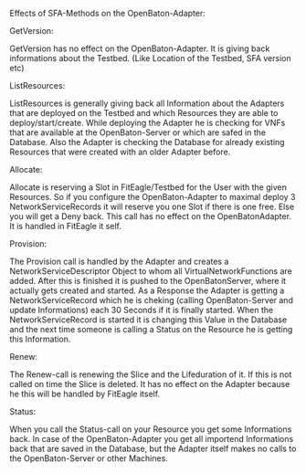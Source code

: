 Effects of SFA-Methods on the OpenBaton-Adapter:


GetVersion:

  GetVersion has no effect on the OpenBaton-Adapter.
  It is giving back informations about the Testbed.
  (Like Location of the Testbed, SFA version etc)

ListResources:

  ListResources is generally giving back all Information about the Adapters that are deployed on the Testbed
  and which Resources they are able to deploy/start/create.
  While deploying the Adapter he is checking for VNFs that are available at the OpenBaton-Server or which are safed in the Database.
  Also the Adapter is checking the Database for already existing Resources that were created with an older Adapter before.

Allocate:

   Allocate is reserving a Slot in FitEagle/Testbed for the User with the given Resources.
   So if you configure the OpenBaton-Adapter to maximal deploy 3 NetworkServiceRecords it will reserve you 
   one Slot if there is one free. Else you will get a Deny back.
  This call has no effect on the OpenBatonAdapter. It is handled in FitEagle it self.

Provision:

  The Provision call is handled by the Adapter and creates a NetworkServiceDescriptor Object to whom all
  VirtualNetworkFunctions are added. After this is finished it is pushed to the OpenBatonServer, where it 
  actually gets created and started.
  As a Response the Adapter is getting a NetworkServiceRecord which he is cheking (calling OpenBaton-Server and update Informations) 
  each 30 Seconds if it is finally started.
  When the NetworkServiceRecord is started it is changing this Value in the Database and the next time someone is calling a
  Status on the Resource he is getting this Information.

Renew:

  The Renew-call is renewing the Slice and the Lifeduration of it. If this is not called on time the Slice is deleted.
  It has no effect on the Adapter because he this will be handled by FitEagle itself.

Status:

  When you call the Status-call on your Resource you get some Informations back.
  In case of the OpenBaton-Adapter you get all importend Informations back that are saved in the Database,
  but the Adapter itself makes no calls to the OpenBaton-Server or other Machines.
